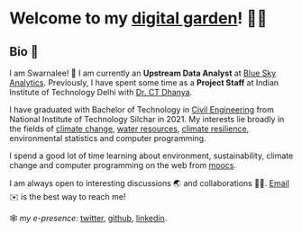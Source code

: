 # Welcome to my <a href="/new-digital-garden.html" class="internal-link"> digital garden</a>! 🌱🌷
## Bio 🍃
I am Swarnalee! 👋 I am currently an **Upstream Data Analyst** at [Blue Sky Analytics](https://blueskyhq.io/). Previously, I have spent some time as a **Project Staff** at Indian Institute of Technology Delhi with [Dr. CT Dhanya](https://web.iitd.ac.in/~dhanya/).

I have graduated with Bachelor of Technology in [Civil Engineering](http://ce.nits.ac.in/) from National Institute of Technology Silchar in 2021. My interests lie broadly in the fields of [climate change](https://www.un.org/en/climatechange/what-is-climate-change), [water resources](https://www.usgs.gov/mission-areas/water-resources), [climate resilience](https://www.c2es.org/content/climate-resilience-overview/), environmental statistics and computer programming.

I spend a good lot of time learning about environment, sustainability, climate change and computer programming on the web from [moocs](https://twitter.com/swarnaleem/status/1517228937608581120?s=20&t=XmtQQlXM3smrOe_PcGwCjw).

I am always open to interesting discussions 🌏 and collaborations ✍🏽. <a class="internal-link" href="mailto:swarnaleem@gmail.com"> Email</a> ✉️ is the best way to reach me!

🕸 *my e-presence*: [twitter](https://twitter.com/swarnaleem), [github](https://www.github.com/swarnalee-m/), [linkedin](https://www.linkedin.com/in/swarnaleem/).
